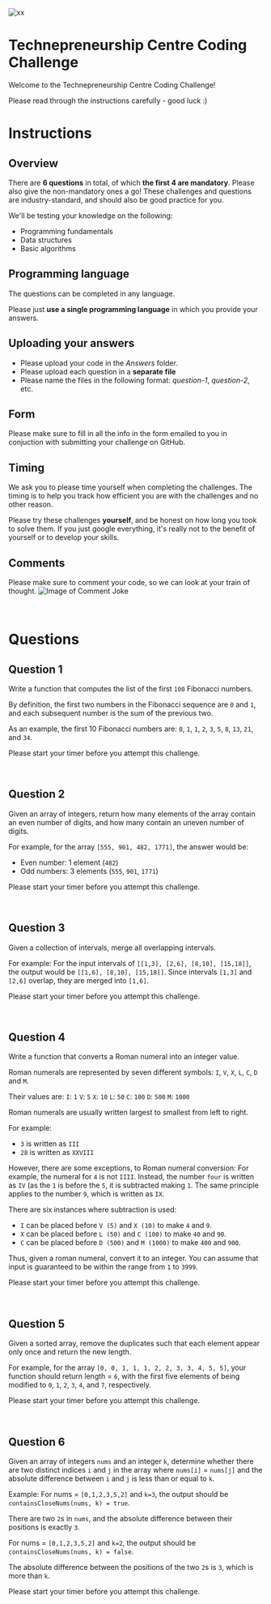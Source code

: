 ![xx](https://launchlab.co.za/wp-content/uploads/2020/08/cropped-LaunchLab-Logo.png)

# Technepreneurship Centre Coding Challenge
Welcome to the Technepreneurship Centre Coding Challenge!

Please read through the instructions carefully - good luck :)


# Instructions
## Overview
There are **6 questions** in total, of which **the first 4 are mandatory**. Please also give the non-mandatory ones a go! These challenges and questions are industry-standard, and should also be good practice for you.

We'll be testing your knowledge on the following:
* Programming fundamentals
* Data structures
* Basic algorithms


## Programming language
The questions can be completed in any language.

Please just **use a single programming language** in which you provide your answers.


## Uploading your answers
* Please upload your code in the *Answers* folder.
* Please upload each question in a **separate file** 
* Please name the files in the following format: *question-1*, *question-2*, etc.


## Form
Please make sure to fill in all the info in the form emailed to you in conjuction with submitting your challenge on GitHub.


## Timing
We ask you to please time yourself when completing the challenges. The timing is to help you track how efficient you are with the challenges and no other reason.

Please try these challenges **yourself**, and be honest on how long you took to solve them. If you just google everything, it's really not to the benefit of yourself or to develop your skills.


## Comments
Please make sure to comment your code, so we can look at your train of thought.
![Image of Comment Joke](https://i.imgflip.com/owzm8.jpg)



&nbsp;

# Questions
## Question 1
Write a function that computes the list of the first `100` Fibonacci numbers.

By definition, the first two numbers in the Fibonacci sequence are `0` and `1`, and each subsequent number is the sum of the previous two.

As an example, the first 10 Fibonacci numbers are: `0`, `1`, `1`, `2`, `3`, `5`, `8`, `13`, `21`, and `34`.

Please start your timer before you attempt this challenge.

&nbsp;

## Question 2
Given an array of integers, return how many elements of the array contain an even number of digits, and how many contain an uneven number of digits.

For example, for the array `[555, 901, 482, 1771]`, the answer would be:
* Even number: 1 element (`482`)
* Odd numbers: 3 elements (`555`, `901`, `1771`)

Please start your timer before you attempt this challenge.


&nbsp;

## Question 3
Given a collection of intervals, merge all overlapping intervals.

For example:
For the input intervals of `[[1,3], [2,6], [8,10], [15,18]]`, the output would be `[[1,6], [8,10], [15,18]]`.
Since intervals `[1,3]` and `[2,6]` overlap, they are merged into `[1,6]`.

Please start your timer before you attempt this challenge.


&nbsp;

## Question 4
Write a function that converts a Roman numeral into an integer value.

Roman numerals are represented by seven different symbols: `I`, `V`, `X`, `L`, `C`, `D` and `M`.

Their values are:
`I`: `1`
`V`: `5`
`X`: `10`
`L`: `50`
`C`: `100`
`D`: `500`
`M`: `1000`

Roman numerals are usually written largest to smallest from left to right.

For example:
* `3` is written as `III`
* `28` is written as `XXVIII`

However, there are some exceptions, to Roman numeral conversion: For example, the numeral for `4` is not `IIII`. Instead, the number `four` is written as `IV` (as the `1` is before the `5`, it is subtracted making `1`. The same principle applies to the number `9`, which is written as `IX`.

There are six instances where subtraction is used:
* `I` can be placed before `V (5)` and `X (10)` to make `4` and `9`. 
* `X` can be placed before `L (50)` and `C (100)` to make `40` and `90`. 
* `C` can be placed before `D (500)` and `M (1000)` to make `400` and `900`.

Thus, given a roman numeral, convert it to an integer. You can assume that input is guaranteed to be within the range from `1` to `3999`.

Please start your timer before you attempt this challenge.

&nbsp;

## Question 5
Given a sorted array, remove the duplicates such that each element appear only once and return the new length.

For example, for the array `[0, 0, 1, 1, 1, 2, 2, 3, 3, 4, 5, 5]`, your function should return length = `6`, with the first five elements of being modified to `0`, `1`, `2`, `3`, `4`, and `7`, respectively.

Please start your timer before you attempt this challenge.

&nbsp;

## Question 6

Given an array of integers `nums` and an integer `k`, determine whether there are two distinct indices `i` and `j` in the array where `nums[i]` = `nums[j]` and the absolute difference between `i` and `j` is less than or equal to `k`.

Example:
For nums = `[0,1,2,3,5,2]` and `k=3`, the output should be `containsCloseNums(nums, k) = true`.

There are two `2`s in `nums`, and the absolute difference between their positions is exactly `3`.


For nums = `[0,1,2,3,5,2]` and `k=2`, the output should be `containsCloseNums(nums, k) = false`.

The absolute difference between the positions of the two `2`s is `3`, which is more than `k`.

Please start your timer before you attempt this challenge.

